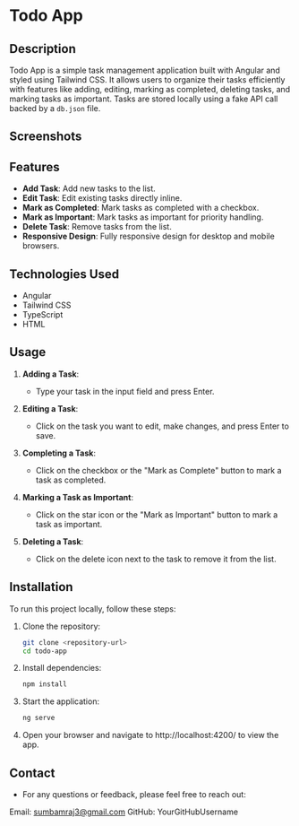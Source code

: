 # Todo App

## Description

Todo App is a simple task management application built with Angular and styled using Tailwind CSS. It allows users to organize their tasks efficiently with features like adding, editing, marking as completed, deleting tasks, and marking tasks as important. Tasks are stored locally using a fake API call backed by a `db.json` file.

## Screenshots



## Features

- **Add Task**: Add new tasks to the list.
- **Edit Task**: Edit existing tasks directly inline.
- **Mark as Completed**: Mark tasks as completed with a checkbox.
- **Mark as Important**: Mark tasks as important for priority handling.
- **Delete Task**: Remove tasks from the list.
- **Responsive Design**: Fully responsive design for desktop and mobile browsers.

## Technologies Used

- Angular
- Tailwind CSS
- TypeScript
- HTML
  

## Usage

1. **Adding a Task**:
   - Type your task in the input field and press Enter.

2. **Editing a Task**:
   - Click on the task you want to edit, make changes, and press Enter to save.

3. **Completing a Task**:
   - Click on the checkbox or the "Mark as Complete" button to mark a task as completed.

4. **Marking a Task as Important**:
   - Click on the star icon or the "Mark as Important" button to mark a task as important.

5. **Deleting a Task**:
   - Click on the delete icon next to the task to remove it from the list.


## Installation

To run this project locally, follow these steps:

1. Clone the repository:
   ```bash
   git clone <repository-url>
   cd todo-app

2. Install dependencies:
    ```bash
    npm install

3. Start the application:
   ```bash
   ng serve

4. Open your browser and navigate to http://localhost:4200/ to view the app.

## Contact
- For any questions or feedback, please feel free to reach out:

Email: sumbamraj3@gmail.com
GitHub: YourGitHubUsername
